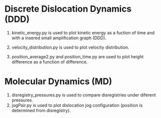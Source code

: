 Discrete Dislocation Dynamics (DDD)
====================================

1. kinetic_energy.py is used to plot kinetic energy as a fuction of time and with a insered small amplification graph (DDD).

2. velocity_distribution.py is used to plot velocity distribution.

3. position_average2.py and position_time.py are used to plot height difference as a function of difference.

Molecular Dynamics (MD)
=======================

1. disregistry_pressures.py is used to compare disregistries under diferent pressures.
2. jogPair.py is used to plot dislocation jog configuration (position is determined from disregistry).
